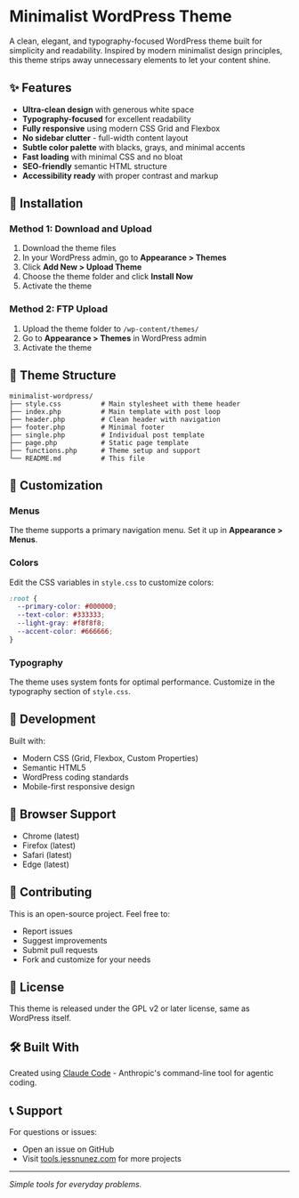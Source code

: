 # Minimalist WordPress Theme

A clean, elegant, and typography-focused WordPress theme built for simplicity and readability. Inspired by modern minimalist design principles, this theme strips away unnecessary elements to let your content shine.

## ✨ Features

- **Ultra-clean design** with generous white space
- **Typography-focused** for excellent readability
- **Fully responsive** using modern CSS Grid and Flexbox
- **No sidebar clutter** - full-width content layout
- **Subtle color palette** with blacks, grays, and minimal accents
- **Fast loading** with minimal CSS and no bloat
- **SEO-friendly** semantic HTML structure
- **Accessibility ready** with proper contrast and markup

## 🚀 Installation

### Method 1: Download and Upload
1. Download the theme files
2. In your WordPress admin, go to **Appearance > Themes**
3. Click **Add New > Upload Theme**
4. Choose the theme folder and click **Install Now**
5. Activate the theme

### Method 2: FTP Upload
1. Upload the theme folder to `/wp-content/themes/`
2. Go to **Appearance > Themes** in WordPress admin
3. Activate the theme

## 📁 Theme Structure

```
minimalist-wordpress/
├── style.css          # Main stylesheet with theme header
├── index.php          # Main template with post loop
├── header.php         # Clean header with navigation
├── footer.php         # Minimal footer
├── single.php         # Individual post template
├── page.php           # Static page template
├── functions.php      # Theme setup and support
└── README.md          # This file
```

## 🎨 Customization

### Menus
The theme supports a primary navigation menu. Set it up in **Appearance > Menus**.

### Colors
Edit the CSS variables in `style.css` to customize colors:
```css
:root {
  --primary-color: #000000;
  --text-color: #333333;
  --light-gray: #f8f8f8;
  --accent-color: #666666;
}
```

### Typography
The theme uses system fonts for optimal performance. Customize in the typography section of `style.css`.

## 🔧 Development

Built with:
- Modern CSS (Grid, Flexbox, Custom Properties)
- Semantic HTML5
- WordPress coding standards
- Mobile-first responsive design

## 📱 Browser Support

- Chrome (latest)
- Firefox (latest)
- Safari (latest)
- Edge (latest)

## 🤝 Contributing

This is an open-source project. Feel free to:
- Report issues
- Suggest improvements
- Submit pull requests
- Fork and customize for your needs

## 📝 License

This theme is released under the GPL v2 or later license, same as WordPress itself.

## 🛠️ Built With

Created using [Claude Code](https://docs.anthropic.com/en/docs/claude-code) - Anthropic's command-line tool for agentic coding.

## 📞 Support

For questions or issues:
- Open an issue on GitHub
- Visit [tools.jessnunez.com](https://tools.jessnunez.com) for more projects

---

*Simple tools for everyday problems.*
